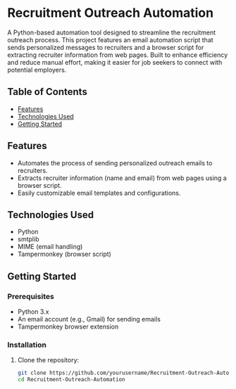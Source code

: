 # Recruitment Outreach Automation

A Python-based automation tool designed to streamline the recruitment outreach process. This project features an email automation script that sends personalized messages to recruiters and a browser script for extracting recruiter information from web pages. Built to enhance efficiency and reduce manual effort, making it easier for job seekers to connect with potential employers.

## Table of Contents

- [Features](#features)
- [Technologies Used](#technologies-used)
- [Getting Started](#getting-started)

## Features

- Automates the process of sending personalized outreach emails to recruiters.
- Extracts recruiter information (name and email) from web pages using a browser script.
- Easily customizable email templates and configurations.

## Technologies Used

- Python
- smtplib
- MIME (email handling)
- Tampermonkey (browser script)

## Getting Started

### Prerequisites

- Python 3.x
- An email account (e.g., Gmail) for sending emails
- Tampermonkey browser extension

### Installation

1. Clone the repository:
   ```bash
   git clone https://github.com/yourusername/Recruitment-Outreach-Automation.git
   cd Recruitment-Outreach-Automation
